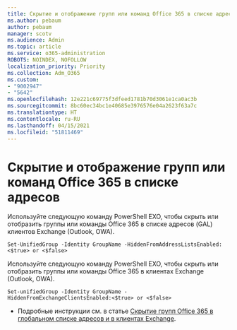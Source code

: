 ```yaml
---
title: Скрытие и отображение групп или команд Office 365 в списке адресов
ms.author: pebaum
author: pebaum
manager: scotv
ms.audience: Admin
ms.topic: article
ms.service: o365-administration
ROBOTS: NOINDEX, NOFOLLOW
localization_priority: Priority
ms.collection: Adm_O365
ms.custom:
- "9002947"
- "5642"
ms.openlocfilehash: 12e221c69775f3dfeed1781b70d3061e1ca0ac3b
ms.sourcegitcommit: 8bc60ec34bc1e40685e3976576e04a2623f63a7c
ms.translationtype: HT
ms.contentlocale: ru-RU
ms.lasthandoff: 04/15/2021
ms.locfileid: "51811469"
---
```

# <a name="hide-or-un-hide-office-365-groups-or-teams-from-address-list"></a>Скрытие и отображение групп или команд Office 365 в списке адресов

Используйте следующую команду PowerShell EXO, чтобы скрыть или отобразить группы или команды Office 365 в списке адресов (GAL) клиентов Exchange (Outlook, OWA).

`
    Set-UnifiedGroup -Identity GroupName -HiddenFromAddressListsEnabled:<$true> or <$false>
`

Используйте следующую команду PowerShell EXO, чтобы скрыть или отобразить группы или команды Office 365 в клиентах Exchange (Outlook, OWA).

`
    Set-unifiedGroup -Identity GroupName -HiddenFromExchangeClientsEnabled:<$true> or <$false>
`

- Подробные инструкции см. в статье [Скрытие групп Office 365 в глобальном списке адресов и в клиентах Exchange](https://docs.microsoft.com/schooldatasync/hide-office-365-groups-from-the-gal).
